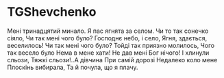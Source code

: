 # TGShevchenko

Мені тринадцятий минало.
Я пас ягнята за селом.
Чи то так сонечко сіяло,
Чи так мені чого було?
Господнє небо, і село,
Ягня, здається, веселилось!
Чи так мені чого було?
Тойді так приязно молилось,
Чого так весело було
Нема в мене хати!
Не дав мені Бог нічого!
І хлинули сльози,
Тяжкі сльози!..А дівчина
При самій дорозі
Недалеко коло мене
Плоскінь вибирала,
Та й почула, що я плачу.
